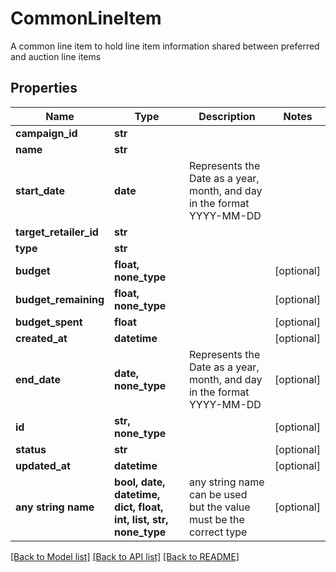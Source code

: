 # CommonLineItem

A common line item to hold line item information shared between preferred and auction line items

## Properties
Name | Type | Description | Notes
------------ | ------------- | ------------- | -------------
**campaign_id** | **str** |  | 
**name** | **str** |  | 
**start_date** | **date** | Represents the Date as a year, month, and day in the format YYYY-MM-DD | 
**target_retailer_id** | **str** |  | 
**type** | **str** |  | 
**budget** | **float, none_type** |  | [optional] 
**budget_remaining** | **float, none_type** |  | [optional] 
**budget_spent** | **float** |  | [optional] 
**created_at** | **datetime** |  | [optional] 
**end_date** | **date, none_type** | Represents the Date as a year, month, and day in the format YYYY-MM-DD | [optional] 
**id** | **str, none_type** |  | [optional] 
**status** | **str** |  | [optional] 
**updated_at** | **datetime** |  | [optional] 
**any string name** | **bool, date, datetime, dict, float, int, list, str, none_type** | any string name can be used but the value must be the correct type | [optional]

[[Back to Model list]](../README.md#documentation-for-models) [[Back to API list]](../README.md#documentation-for-api-endpoints) [[Back to README]](../README.md)


